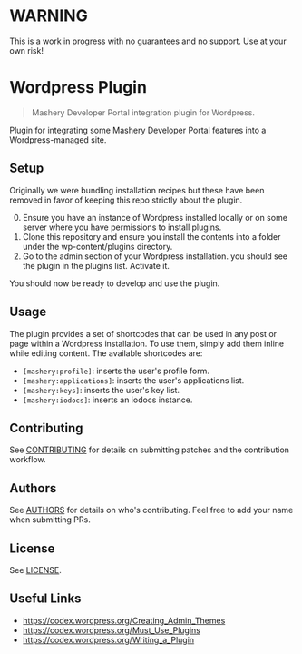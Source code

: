 # WARNING

This is a work in progress with no guarantees and no support. Use at your own
risk!

# Wordpress Plugin
> Mashery Developer Portal integration plugin for Wordpress.

Plugin for integrating some Mashery Developer Portal features into a
Wordpress-managed site.

## Setup

Originally we were bundling installation recipes but these have been removed in
favor of keeping this repo strictly about the plugin.

0. Ensure you have an instance of Wordpress installed locally or on some server
where you have permissions to install plugins.
0. Clone this repository and ensure you install the contents into a folder under
the wp-content/plugins directory.
0. Go to the admin section of your Wordpress installation. you should see the
plugin in the plugins list. Activate it.

You should now be ready to develop and use the plugin.

## Usage

The plugin provides a set of shortcodes that can be used in any post or page
within a Wordpress installation. To use them, simply add them inline while
editing content. The available shortcodes are:

* `[mashery:profile]`: inserts the user's profile form.
* `[mashery:applications]`: inserts the user's applications list.
* `[mashery:keys]`: inserts the user's key list.
* `[mashery:iodocs]`: inserts an iodocs instance.

## Contributing

See [CONTRIBUTING](CONTRIBUTING.md) for details on submitting patches and the
contribution workflow.

## Authors

See [AUTHORS](AUTHORS) for details on who's contributing. Feel free to add your
name when submitting PRs.

## License

See [LICENSE](LICENSE).

## Useful Links

* https://codex.wordpress.org/Creating_Admin_Themes
* https://codex.wordpress.org/Must_Use_Plugins
* https://codex.wordpress.org/Writing_a_Plugin
